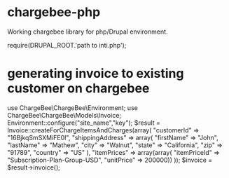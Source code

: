# chargebee-php
Working chargebee library for php/Drupal environment.

require(DRUPAL_ROOT.'path to inti.php');
# generating invoice to existing customer on chargebee
use ChargeBee\ChargeBee\Environment;
use ChargeBee\ChargeBee\Models\Invoice;
Environment::configure("site_name","key");
$result = Invoice::createForChargeItemsAndCharges(array(
  "customerId" => "16BjkqSmSXMiFE0I",
  "shippingAddress" => array(
    "firstName" => "John",
    "lastName" => "Mathew",
    "city" => "Walnut",
    "state" => "California",
    "zip" => "91789",
    "country" => "US"
    ),
  "itemPrices" => array(array(
    "itemPriceId" => "Subscription-Plan-Group-USD",
    "unitPrice" => 200000))
  ));
$invoice = $result->invoice();
